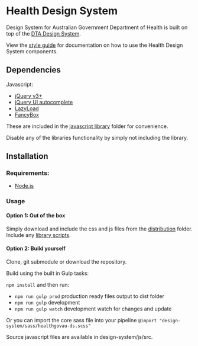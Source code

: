 # Health Design System
Design System for Australian Government Department of Health is built on top of the [DTA Design System](https://designsystem.gov.au/).

View the [style guide](https://healthgovau.github.io/style-guide-patternlab/) for documentation on how to use the Health Design System components.

## Dependencies
Javascript:
* [jQuery v3+](https://jquery.com/)
* [jQuery UI autocomplete](https://jqueryui.com/download/#!version=1.12.1&components=110000010001000000100000100000000000000000000000)
* [LazyLoad](https://github.com/verlok/lazyload)
* [FancyBox](http://fancyapps.com/fancybox/3/)

These are included in the [javascript library](js/libraries) folder for convenience.

Disable any of the libraries functionality by simply not including the library.

## Installation

### Requirements: 
 * [Node.js](https://nodejs.org/)

### Usage

#### Option 1: Out of the box
Simply download and include the css and js files from the [distribution](dist) folder.
Include any [library scripts](js/libraries).

#### Option 2: Build yourself
Clone, git submodule or download the repository.

Build using the built in Gulp tasks:

`npm install` and then run:
  * `npm run gulp prod` production ready files output to dist folder
  * `npm run gulp` development
  * `npm run gulp watch` development watch for changes and update
  
Or you can import the core sass file into your pipeline `@import "design-system/sass/healthgovau-ds.scss"`

Source javascript files are available in design-system/js/src.

